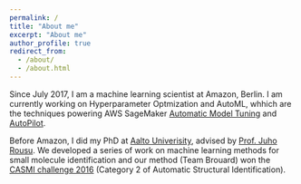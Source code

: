 ```yaml
---
permalink: /
title: "About me"
excerpt: "About me"
author_profile: true
redirect_from: 
  - /about/
  - /about.html
---
```


Since July 2017, I am a machine learning scientist at Amazon, Berlin. I am currently working on Hyperparameter Optmization and AutoML, whhich are the techniques powering AWS SageMaker [Automatic Model Tuning](https://docs.aws.amazon.com/sagemaker/latest/dg/automatic-model-tuning.html) and [AutoPilot](https://aws.amazon.com/sagemaker/autopilot/).

Before Amazon, I did my PhD at [Aalto Univerisity](https://www.aalto.fi/en/department-of-computer-science), advised by [Prof. Juho Rousu](https://people.aalto.fi/juho.rousu). We developed a series of work on machine learning methods for small molecule identification and our method (Team Brouard) won the [CASMI challenge 2016](http://www.casmi-contest.org/2016/results.shtml) (Category 2 of Automatic Structural Identification).